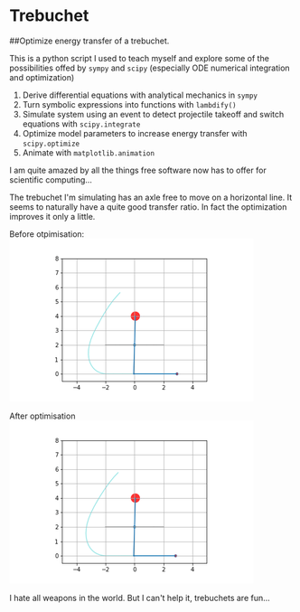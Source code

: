 # Trebuchet
##Optimize energy transfer of a trebuchet.

This is a python script I used to teach myself and explore some of the possibilities offed by `sympy` and `scipy` (especially ODE numerical integration and optimization)

1. Derive differential equations with analytical mechanics in `sympy`
2. Turn symbolic expressions into functions with `lambdify()` 
3. Simulate system using an event to detect projectile takeoff and switch equations with `scipy.integrate`
4. Optimize model parameters to increase energy transfer with `scipy.optimize`
5. Animate with `matplotlib.animation`

I am quite amazed by all the things free software now has to offer for scientific computing...

The trebuchet I'm simulating has an axle free to move on a horizontal line. It seems to naturally have a quite good transfer ratio. In fact the optimization improves it only a little.


Before otpimisation:
![](beforeOptim.gif) 

After optimisation
![](afterOptim.gif)

I hate all weapons in the world. But I can't help it, trebuchets are fun...
 
